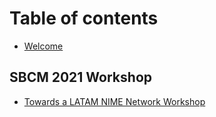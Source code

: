 # Table of contents

* [Welcome](README.md)

## SBCM 2021 Workshop <a id="workshop"></a>

* [Towards a LATAM NIME Network Workshop](workshop/workshop.md)

